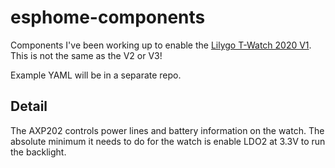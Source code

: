 # esphome-components

Components I've been working up to enable the [Lilygo T-Watch 2020 V1](https://github.com/Xinyuan-LilyGO/TTGO_TWatch_Library/blob/master/docs/watch_2020_v1.md).
This is not the same as the V2 or V3!

Example YAML will be in a separate repo.

## Detail

The AXP202 controls power lines and battery information on the watch.
The absolute minimum it needs to do for the watch is enable LDO2 at 3.3V to run the backlight.
